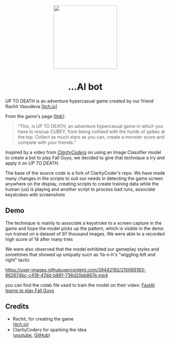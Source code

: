 <center>
    <img src="https://img.itch.zone/aW1nLzY3MDQyOTcucG5n/original/9RjANB.png" width="200" />
    <h1>…AI bot </h1>
</center>

UP TO DEATH is an adventure hypercasual game created by our friend Rachit
Vasudeva [[itch.io](https://itch.io/profile/rachit-vasudeva)]

From the game's page [[link](https://rachit-vasudeva.itch.io/up-to-death)]:

> "This, is UP TO DEATH, an adventure hypercasual game in which you have to
> rescue CUBEY, from being collided with the horde of spikes at the top. Collect
> as much stars as you can, create a monster score and compete with your
> friends."

Inspired by a video from
_[ClarityCoders](https://www.youtube.com/@ClarityCoders)_ on using an Image
Classifier model to create a bot to play Fall Guys, we decided to give that
technique a try and apply it on _UP TO DEATH_.

The base of the source code is a fork of ClarityCoder's repo. We have made many
changes in the scripts to suit our needs in detecting the game screen anywhere
on the display, creating scripts to create training data while the human (us) is
playing and another script to process bad runs, associate keystrokes with
screenshots

## Demo

The technique is mainly to associate a keystroke to a screen capture in the game
and hope the model picks up the pattern, which is visible in the demo run
trained on a dataset of 97 thousand images. We were able to a recorded high
score of 14 after many tries

We were also observed that the model exhibited our gameplay styles and sometimes
that showed up uniquely such as Ya-s-h's "wiggling left and right" tactic

https://user-images.githubusercontent.com/39442192/210065183-862674bc-c418-47dd-b891-736d20eb867e.mp4

you can find the colab file used to train the model on their video:
[FastAI learns to play Fall Guys](https://youtu.be/GS_0ZKzrvk0)

## Credits

- Rachit, for creating the game \
  ([itch.io](https://itch.io/profile/rachit-vasudeva))
- ClarityCoders for sparking the idea \
  ([youtube](https://www.youtube.com/@ClarityCoders), [GitHub](https://github.com/ClarityCoders))

